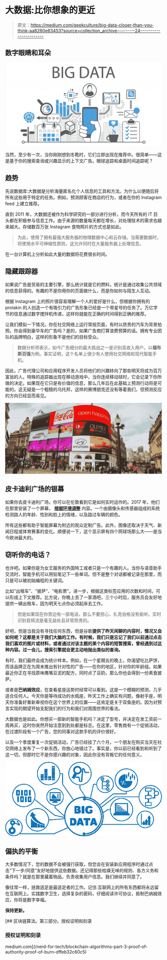 # 大数据:比你想象的更近

> 原文：<https://medium.com/geekculture/big-data-closer-than-you-think-aa8260e63453?source=collection_archive---------24----------------------->

## 数字眼睛和耳朵

![](img/1a603d1a76f6732e3cf7576fbb94dd64.png)

当然，至少有一次，当你刚刚想到冬靴时，它们立即出现在推荐中。很简单——这是基于你的搜索查询或兴趣显示的上下文广告。眼球追踪和桌面时间追踪呢？

## 趋势

先说数据库:大数据是分析海量匿名化个人信息的工具和方法。为什么以便随后将所有这些用于特定的任务。例如，预测顾客在商店的行为，或者在你的 Instagram feed 上建立推荐。

直到 2011 年，大数据还被作为科学研究的一部分进行分析，而今天所有的 IT 巨头都在积极参与信息工作。由于来源的数量每天都在增长，对处理技术的需求也越来越大。存储数百万张 Instagram 食物照片的方式也是如此。

> 为此，使用了拥有最强大服务器的物理数据中心和云存储。当需要数据时，将使用水平可伸缩性原则，这允许同时在大量服务器上处理信息。

在一台计算机上分析如此大量的数据将花费很长时间。

## 隐藏跟踪器

如果说广告是贸易的主要引擎，那么统计就是它的燃料，统计是通过收集公共领域的信息获得的。有趣的不是你用你的页面做什么，而是你如何与陌生人互动。

根据 Instagram 上的照片很容易理解一个人的爱好是什么，但根据你拥有的 prolakin 的人创造一个有吸引力的广告形象已经是一个带星号的任务了。万亿字节的信息通过数字搅拌机传递，这样你就能在正确的时间得到正确的推荐。

让我们模拟一下情况。你在社交网络上运行常规页面，有时以昂贵的汽车为背景拍照。你会得到豪华车的广告吗？是的，如果广告商打算浪费预算的话。拥有专业团队的品牌明白，这样的形象不是他们的目标受众。

> 数据分析师表示，如今广告细分的最大挑战之一是识别高收入用户。以**福布斯百强**为例。事实证明，这个名单上很少有人使用社交网络和现代智能手机。

因此，广告代理公司和应用程序开发人员将他们的兴趣转向了那些明天将成为百万富翁的人。特殊的追踪器出现在移动游戏中，当你连续移动球时，它会记录下你所做的决定。如果现在它只是有价值的信息，那么几年后在此基础上预测行动将是可能的。这无疑是一个粗糙的乌托邦，这样的赛博朋克还没有等着我们，但预测反应的方向已经显而易见。

![](img/1b11dd4e4ae284019b2079339b881843.png)

## 皮卡迪利广场的银幕

如果你去皮卡迪利广场，你可以在伦敦看到它是如何实时运作的。2017 年，他们在那里安装了一个屏幕， [**根据环境调整**](https://www.itsnicethat.com/news/piccadilly-lights-facial-recognition-technology-261017) 内容。一个由摄像头和传感器组成的系统检测路人的年龄、性别和脸上的情绪，以及路过车辆的颜色。

所有这些都有助于智能屏幕为附近的观众定制广告。此外，图像还取决于天气、新闻日程或体育赛事的变化。顺便说一下，这个显示屏有四个网球场那么大——是当今欧洲最大的。

## 窃听你的电话？

也许吧。如果你是为女王服务的外国特工或者只是一个有趣的人。当你与语音助手交流时，智能手机可以用铅笔记下一些单词。但不是整个对话都被记录在那里，而只是可以被初始编程的关键词。

比如“出租车”、“披萨”、“电影票”。进一步，根据这类标签应用的次数和时间，可以形成上下文推荐。比方说，你晚上去了一家酒吧，三个小时后，服务员会友好地提供一辆出租车，因为明天七点你必须起床去工作。

> 但是如果现在你旁边有一部电话，那么不要担心，扎克伯格没有偷听。实时识别音频流是毫无益处且非常昂贵的。

好吧，但是当我没有寻找任何东西，但是谷歌**提供了昨天闲聊的内容时，情况又会如何呢？这都是关于我们大脑的工作。有时候，我们只是忘记了我们以前通过点击我们喜欢的图片或材料，或者通过对该主题的某个内容的短暂搜索，曾经遇到过这种内容。过一会儿，搜索引擎就会更主动地抛出类似的查询。**

有时，我们最终会成为统计样本。例如，在一个星期五的晚上，你渴望吃比萨饼，而该品牌正在为周末推出有针对性的广告——在你的地区，针对你的年龄组。如果最近你正在寻找原味鹰嘴豆泥的配方，同时点了豆奶，那么你也会得到一份素食披萨。

或者是**巴纳姆效应**，在查看星座运势时经常可以看到。这是一个模糊的预测，几乎适合任何人。今天你是等待成功的水瓶座，昨天工作上确实有问题，像射手座，明天你准备好重新审视你在这个世界上的位置——这肯定是关于双鱼座的。因为对预言实现的期望开始支配我们的行为和我们对周围世界的看法。

大数据也是如此。你想买一部新的智能手机吗？决定了型号，并决定在发工资前一周再买，这时你突然开始注意到到处都是标志。在这里，零售商有一个促销活动，在过渡阶段有一个广告，您的同事对这款手机的评价很好。

以及一个季度重复一次促销活动，广告已经挂了六个月，一个朋友在购买当天在社交网络上发布了一个新东西，你放心地错过了。事实是，你以前已经看到和听到了这一切，但那时它不是你感兴趣的对象，因此你没有背叛它的任何意义。

![](img/32e62842fa1904745dba92ae5336749c.png)

## 偏执的平衡

大多数情况下，您的数据不会被强行获取，但您会在安装新应用程序时通过点击“下一步/同意”友好地提供这些数据。还记得那些枯燥无味的规则、各方义务和条件吗？就是在那里藏着物品，负责收集用户信息。我们继续并同意了。

像往常一样，拯救适足是最适足者的工作。记住:互联网上的所有东西都将永远留在互联网上。实践数字卫生，选择复杂的密码，仔细阅读许可协议，抵制巴纳姆效应，你将是数字幸福。

**保持更新。**

[](/nerd-for-tech/blockchain-algorithms-part-3-proof-of-authority-proof-of-burn-dffeb32c60c5) [## 区块链算法。第三部分。授权证明和刻录

### 授权证明和刻录

medium.com](/nerd-for-tech/blockchain-algorithms-part-3-proof-of-authority-proof-of-burn-dffeb32c60c5)